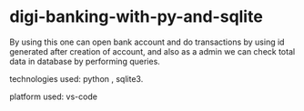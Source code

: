 # digi-banking-with-py-and-sqlite
By using this one can open bank account and do transactions by using id generated after creation of account, and also as a admin we can check total data in database by performing queries.

technologies used: python , sqlite3.

platform used: vs-code
